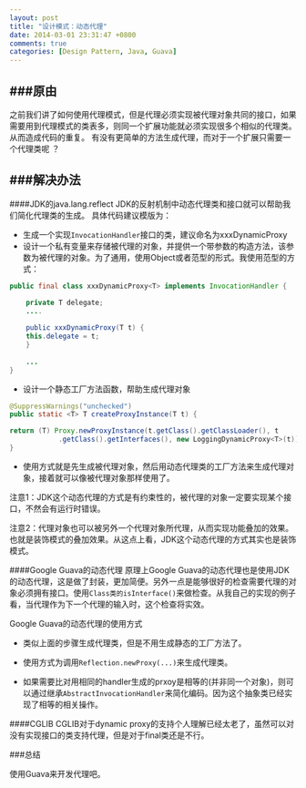 ```yaml
---
layout: post
title: "设计模式：动态代理"
date: 2014-03-01 23:31:47 +0800
comments: true
categories: [Design Pattern, Java, Guava]
---
```


###原由
---
之前我们讲了如何使用代理模式，但是代理必须实现被代理对象共同的接口，如果需要用到代理模式的类表多，则同一个扩展功能就必须实现很多个相似的代理类。从而造成代码的重复。
有没有更简单的方法生成代理，而对于一个扩展只需要一个代理类呢 ？


###解决办法
---

####JDK的java.lang.reflect
JDK的反射机制中动态代理类和接口就可以帮助我们简化代理类的生成。
具体代码建议模版为：

- 生成一个实现`InvocationHandler`接口的类，建议命名为xxxDynamicProxy
- 设计一个私有变量来存储被代理的对象，并提供一个带参数的构造方法，该参数为被代理的对象。为了通用，使用Object或者范型的形式。我使用范型的方式：

``` java
public final class xxxDynamicProxy<T> implements InvocationHandler {

    private T delegate;
    ....
    
    public xxxDynamicProxy(T t) {
	this.delegate = t;
    }
    
    ...
}        
```

- 设计一个静态工厂方法函数，帮助生成代理对象

``` java
@SuppressWarnings("unchecked")
public static <T> T createProxyInstance(T t) {

return (T) Proxy.newProxyInstance(t.getClass().getClassLoader(), t
	        .getClass().getInterfaces(), new LoggingDynamicProxy<T>(t));
}
```

- 使用方式就是先生成被代理对象，然后用动态代理类的工厂方法来生成代理对象，接着就可以像被代理对象那样使用了。

注意1：JDK这个动态代理的方式是有约束性的，被代理的对象一定要实现某个接口，不然会有运行时错误。

注意2：代理对象也可以被另外一个代理对象所代理，从而实现功能叠加的效果。也就是装饰模式的叠加效果。从这点上看，JDK这个动态代理的方式其实也是装饰模式。

####Google Guava的动态代理
原理上Google Guava的动态代理也是使用JDK的动态代理，这是做了封装，更加简便。另外一点是能够很好的检查需要代理的对象必须拥有接口。使用`Class类的isInterface()`来做检查。从我自己的实现的例子看，当代理作为下一个代理的输入时，这个检查将实效。

Google Guava的动态代理的使用方式

- 类似上面的步骤生成代理类，但是不用生成静态的工厂方法了。
- 使用方式为调用`Reflection.newProxy(...)`来生成代理类。

- 如果需要比对用相同的handler生成的prxoy是相等的(并非同一个对象)，则可以通过继承`AbstractInvocationHandler`来简化编码。因为这个抽象类已经实现了相等的相关操作。


####CGLIB
CGLIB对于dynamic proxy的支持个人理解已经太老了，虽然可以对没有实现接口的类支持代理，但是对于final类还是不行。

###总结

使用Guava来开发代理吧。
